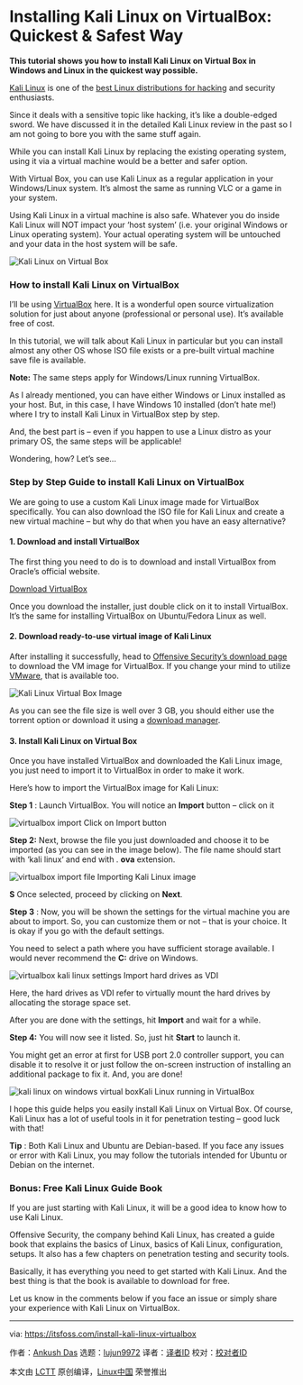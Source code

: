[#]: collector: (lujun9972)
[#]: translator: ( )
[#]: reviewer: ( )
[#]: publisher: ( )
[#]: url: ( )
[#]: subject: (Installing Kali Linux on VirtualBox: Quickest & Safest Way)
[#]: via: (https://itsfoss.com/install-kali-linux-virtualbox)
[#]: author: (Ankush Das https://itsfoss.com/author/ankush/)

Installing Kali Linux on VirtualBox: Quickest & Safest Way
======

**This tutorial shows you how to install Kali Linux on Virtual Box in Windows and Linux in the quickest way possible.**

[Kali Linux][1] is one of the [best Linux distributions for hacking][2] and security enthusiasts.

Since it deals with a sensitive topic like hacking, it’s like a double-edged sword. We have discussed it in the detailed Kali Linux review in the past so I am not going to bore you with the same stuff again.

While you can install Kali Linux by replacing the existing operating system, using it via a virtual machine would be a better and safer option.

With Virtual Box, you can use Kali Linux as a regular application in your Windows/Linux system. It’s almost the same as running VLC or a game in your system.

Using Kali Linux in a virtual machine is also safe. Whatever you do inside Kali Linux will NOT impact your ‘host system’ (i.e. your original Windows or Linux operating system). Your actual operating system will be untouched and your data in the host system will be safe.

![Kali Linux on Virtual Box][3]

### How to install Kali Linux on VirtualBox

I’ll be using [VirtualBox][4] here. It is a wonderful open source virtualization solution for just about anyone (professional or personal use). It’s available free of cost.

In this tutorial, we will talk about Kali Linux in particular but you can install almost any other OS whose ISO file exists or a pre-built virtual machine save file is available.

**Note:** The same steps apply for Windows/Linux running VirtualBox.

As I already mentioned, you can have either Windows or Linux installed as your host. But, in this case, I have Windows 10 installed (don’t hate me!) where I try to install Kali Linux in VirtualBox step by step.

And, the best part is – even if you happen to use a Linux distro as your primary OS, the same steps will be applicable!

Wondering, how? Let’s see…

### Step by Step Guide to install Kali Linux on VirtualBox

We are going to use a custom Kali Linux image made for VirtualBox specifically. You can also download the ISO file for Kali Linux and create a new virtual machine – but why do that when you have an easy alternative?

#### 1\. Download and install VirtualBox

The first thing you need to do is to download and install VirtualBox from Oracle’s official website.

[Download VirtualBox](https://www.virtualbox.org/wiki/Downloads)

Once you download the installer, just double click on it to install VirtualBox. It’s the same for installing VirtualBox on Ubuntu/Fedora Linux as well.

#### 2\. Download ready-to-use virtual image of Kali Linux

After installing it successfully, head to [Offensive Security’s download page][5] to download the VM image for VirtualBox. If you change your mind to utilize [VMware][6], that is available too.

![Kali Linux Virtual Box Image][7]

As you can see the file size is well over 3 GB, you should either use the torrent option or download it using a [download manager][8].

#### 3\. Install Kali Linux on Virtual Box

Once you have installed VirtualBox and downloaded the Kali Linux image, you just need to import it to VirtualBox in order to make it work.

Here’s how to import the VirtualBox image for Kali Linux:

**Step 1** : Launch VirtualBox. You will notice an **Import** button – click on it

![virtualbox import][9] Click on Import button

**Step 2:** Next, browse the file you just downloaded and choose it to be imported (as you can see in the image below). The file name should start with ‘kali linux‘ and end with . **ova** extension.

![virtualbox import file][10] Importing Kali Linux image

**S** Once selected, proceed by clicking on **Next**.

**Step 3** : Now, you will be shown the settings for the virtual machine you are about to import. So, you can customize them or not – that is your choice. It is okay if you go with the default settings.

You need to select a path where you have sufficient storage available. I would never recommend the **C:** drive on Windows.

![virtualbox kali linux settings][11] Import hard drives as VDI

Here, the hard drives as VDI refer to virtually mount the hard drives by allocating the storage space set.

After you are done with the settings, hit **Import** and wait for a while.

**Step 4:** You will now see it listed. So, just hit **Start** to launch it.

You might get an error at first for USB port 2.0 controller support, you can disable it to resolve it or just follow the on-screen instruction of installing an additional package to fix it. And, you are done!

![kali linux on windows virtual box][12]Kali Linux running in VirtualBox

I hope this guide helps you easily install Kali Linux on Virtual Box. Of course, Kali Linux has a lot of useful tools in it for penetration testing – good luck with that!

**Tip** : Both Kali Linux and Ubuntu are Debian-based. If you face any issues or error with Kali Linux, you may follow the tutorials intended for Ubuntu or Debian on the internet.

### Bonus: Free Kali Linux Guide Book

If you are just starting with Kali Linux, it will be a good idea to know how to use Kali Linux.

Offensive Security, the company behind Kali Linux, has created a guide book that explains the basics of Linux, basics of Kali Linux, configuration, setups. It also has a few chapters on penetration testing and security tools.

Basically, it has everything you need to get started with Kali Linux. And the best thing is that the book is available to download for free.

Let us know in the comments below if you face an issue or simply share your experience with Kali Linux on VirtualBox.


--------------------------------------------------------------------------------

via: https://itsfoss.com/install-kali-linux-virtualbox

作者：[Ankush Das][a]
选题：[lujun9972][b]
译者：[译者ID](https://github.com/译者ID)
校对：[校对者ID](https://github.com/校对者ID)

本文由 [LCTT](https://github.com/LCTT/TranslateProject) 原创编译，[Linux中国](https://linux.cn/) 荣誉推出

[a]: https://itsfoss.com/author/ankush/
[b]: https://github.com/lujun9972
[1]: https://www.kali.org/
[2]: https://itsfoss.com/linux-hacking-penetration-testing/
[3]: https://i1.wp.com/itsfoss.com/wp-content/uploads/2019/02/kali-linux-virtual-box.png?resize=800%2C450&ssl=1
[4]: https://www.virtualbox.org/
[5]: https://www.offensive-security.com/kali-linux-vm-vmware-virtualbox-image-download/
[6]: https://itsfoss.com/install-vmware-player-ubuntu-1310/
[7]: https://i1.wp.com/itsfoss.com/wp-content/uploads/2019/02/kali-linux-virtual-box-image.jpg?resize=800%2C347&ssl=1
[8]: https://itsfoss.com/4-best-download-managers-for-linux/
[9]: https://i0.wp.com/itsfoss.com/wp-content/uploads/2019/02/vmbox-import-kali-linux.jpg?ssl=1
[10]: https://i0.wp.com/itsfoss.com/wp-content/uploads/2019/02/vmbox-linux-next.jpg?ssl=1
[11]: https://i0.wp.com/itsfoss.com/wp-content/uploads/2019/02/vmbox-kali-linux-settings.jpg?ssl=1
[12]: https://i0.wp.com/itsfoss.com/wp-content/uploads/2019/02/kali-linux-on-windows-virtualbox.jpg?resize=800%2C429&ssl=1
[13]: https://i1.wp.com/itsfoss.com/wp-content/uploads/2019/02/kali-linux-virtual-box.png?fit=800%2C450&ssl=1
